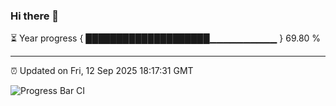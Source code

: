 ### Hi there 👋

⏳ Year progress { ████████████████████▁▁▁▁▁▁▁▁▁▁ } 69.80 %

---

⏰ Updated on Fri, 12 Sep 2025 18:17:31 GMT

![Progress Bar CI](https://github.com/liununu/liununu/workflows/Progress%20Bar%20CI/badge.svg)
